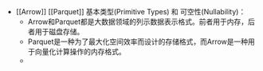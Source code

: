 - [[Arrow]] [[Parquet]] 基本类型(Primitive Types) 和 可空性(Nullability)：
	- Arrow和Parquet都是大数据领域的列示数据表示格式。前者用于内存，后者用于磁盘存储。
	- Parquet是一种为了最大化空间效率而设计的存储格式，而Arrow是一种用于向量化计算操作的内存格式。
	-